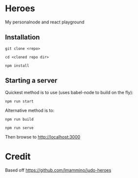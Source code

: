 # Heroes

My personalnode and react playground

## Installation

```
git clone <repo>

cd <cloned repo dir>

npm install
```
## Starting a server

Quickest method is to use (uses babel-node to build on the fly):

```
npm run start
```

Alternative method is to:

```
npm run build

npm run serve
```

Then browse to [http://localhost:3000](http://localhost:3000)

# Credit

Based off https://github.com/lmammino/judo-heroes